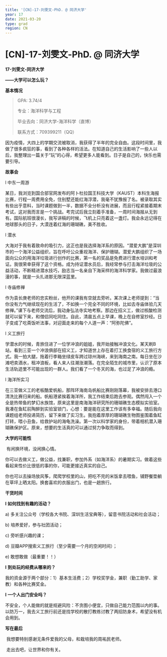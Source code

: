 ```yaml
---
title: '[CN]-17-刘雯文-PhD. @ 同济大学'
year: 17
date: 2021-03-20
type: grad
region: CN
---
```


# [CN]-17-刘雯文-PhD. @ 同济大学

**17-刘雯文-同济大学**

**——大学可以怎么玩？**

**基本情况**

>   GPA: 3.74/4
>
>   专业：海洋科学与工程
>
>   毕业去向：同济大学-海洋科学（直博）
>
>   联系方式：709399211（QQ）

 

​	因为疫情，大四上的学期交流被取消，我获得了半年的完全自由。这段时间里，我做了很多疯狂的事，看到了各种各样的活法。在知道自己的生活影响了一些人以后，我整理出一篇关于“玩”的心得，希望更多人能看到。日子是自己的，快乐也需要引导。

 

**故事会**

l 中东一周游

​	某日，我浏览到国合部官网发布的阿卜杜拉国王科技大学（KAUST）本科生海报比赛，行程一周费用全免，住别墅还能红海浮潜，我毫不犹豫报了名。被录取其实有些出乎意料，当时课题做到一半，数据不全分析没有进展，而且行程紧接着期末考试，这对我而言是一个挑战。考完试后我立刻着手准备，一周时间海报从无到有。国际航班很漫长，我写讲稿的时候，飞机上只亮着这一盏灯。我会永远记得在地球那头的日子，大漠连着红海的珊瑚礁，美不胜收。

 

l 潜水

​	大海对于我有着致命的吸引力，这正也是我选择海洋系的原因。“潜爱大鹏”是深圳市的一个海洋公益组织，旨在呼吁公众重视海洋、保护珊瑚。潜爱大鹏组织了一场面向公众的用海洋垃圾进行创作的比赛，第一名的奖品是免费进行潜水培训和考证。我很荣幸获得了这个资格。成为持证潜水员后，我经常参与打击海洋垃圾的公益活动，不断精进潜水技巧，励志当一名亲自下海采样的海洋科学家。我做过最浪漫的事，就是一头扎进那无限深蓝里。

 

l 寺庙修禅

​	作为袁长庚老师的忠实粉丝，他开的课我有空就去旁听。某次课上老师提到：“当你没有力气继续现在的生活了，不如换一个完全不同的环境，比如去寺庙体验几天修禅。”课下与老师交流后，我动身弘法寺实地考察。那边在招义工，做过核酸检测就可以留下来，和僧侣同吃同住。自此，清晨五点上早课，晚上在自修室抄经。日子变成了吃斋饭听法事，对迎面走来的每个人道一声：“阿弥陀佛”。

 

l 义工旅行

​	学潜水的时候，青旅住进了一位学冲浪的姐姐，我开始接触冲浪文化。某天刷B站，看到三亚一个冲浪俱部在招义工，才知道世上存在着打工换食宿的义工旅行方式。我一拍大腿，拖着行李箱坐绿皮车跨过琼州海峡，来到海南之南。每日坐在沙滩吧卖酒水，租冲浪板，看人来人往潮涨潮落。在完全陌生的城市里，认识了原本生活轨迹里不可能出现的一群人。我们看了一个冬天的海，也过足了冲浪的瘾。

 

l 海洋所实习

​	在三亚做义工的老板酷爱帆船，那阵环海南岛帆船比赛刚刚落幕，我被安排去港口清洗比赛归来的船。帆船港紧挨着海洋所，我工作结束后跑去参观。偶然闯入一个全是热带鱼的梦幻水族馆，原来这里是南海海洋研究所的珊瑚礁生态模拟实验室。我凑在鱼缸前陶醉到实验室锁门，心想：要是能在这里工作该有多幸福。随后我向课题组老师投递简历，留下来做了实习生。我抱着厚厚的珊瑚礁生物图鉴围着鱼缸打转，喂小丑鱼，给救护站的海龟洗澡。第一次以科学家的身份，带着相机潜入珊瑚礁保护区。原来，想要的生活真的可以通过努力争取而得到。 

 

**大学的可能性**

​	有闲换环境，没闲换心情。

​	你可以去做义工，做公益，找兼职，参加外系（如海洋系）的暑期实习。做着这些看起来性价比很低的事的你，可能更接近真实的自己。

​	你也可以去操场放风筝，爬爬学校里的山，把吃不完的米饭拿去喂鱼，铺野餐垫躺在草坪上晒太阳。换套喜欢的衣服出门，也是一趟旅行。

 

**干货时间**

**l** **如何找到有趣的活动？**

a) 多关注公众号（学校各大书院、深圳生活宝典等），留意书院活动和社会活动；

b) 培养爱好，参与社团活动；

c) 旁听感兴趣的课；

d) 豆瓣APP搜索义工旅行（至少需要一个月的空闲时间）；

e) 敢想敢做（最重要！！）

 

**l** **到处玩的经费从哪来的？**

​	我的资金源于两个部分：1）基本生活费；2）学校奖学金，兼职（勤工助学、家教）和各种比赛奖金。

 

**l** **一个人出门安全吗？**

​	不安全，个人能做的就是规避风险：不贪图小便宜，只做自己能力范围以内的事。以防万一，我去义工旅行前还是找学校的散打教练讨教了两招防身术，希望没有机会用到。

 

**写在最后**

​	我想要特别感谢无条件爱我的父母，和栽培我的周祐民老师。

​	走出去吧，让世界和你有关。